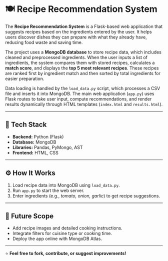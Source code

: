 # 🍽️ Recipe Recommendation System

The **Recipe Recommendation System** is a Flask-based web application that suggests recipes based on the ingredients entered by the user. It helps users discover dishes they can prepare with what they already have, reducing food waste and saving time.

The project uses a **MongoDB database** to store recipe data, which includes cleaned and preprocessed ingredients. When the user inputs a list of ingredients, the system compares them with stored recipes, calculates a **match score**, and displays the **top 5 most relevant recipes**. These recipes are ranked first by ingredient match and then sorted by total ingredients for easier preparation.

Data loading is handled by the `load_data.py` script, which processes a CSV file and inserts it into MongoDB. The main web application (`app.py`) uses Flask routes to take user input, compute recommendations, and render results dynamically through HTML templates (`index.html` and `results.html`).

---

## 🔧 Tech Stack
- **Backend:** Python (Flask)  
- **Database:** MongoDB  
- **Libraries:** Pandas, PyMongo, AST  
- **Frontend:** HTML, CSS  

---

## ⚙️ How It Works
1. Load recipe data into MongoDB using `load_data.py`.  
2. Run `app.py` to start the web server.  
3. Enter ingredients (e.g., *tomato, onion, garlic*) to get recipe suggestions.  

---

## 🌱 Future Scope
- Add recipe images and detailed cooking instructions.  
- Integrate filters for cuisine type or cooking time.  
- Deploy the app online with MongoDB Atlas.

---

⭐ **Feel free to fork, contribute, or suggest improvements!**
